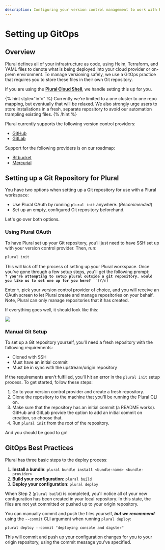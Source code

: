 ```yaml
---
description: Configuring your version control management to work with Plural.
---
```


# Setting up GitOps

## Overview

Plural defines all of your infrastructure as code, using Helm, Terraform, and YAML files to denote what is being deployed into your cloud provider or on-prem environment. To manage versioning safely, we use a GitOps practice that requires you to store these files in their own Git repository.&#x20;

If you are using the [**Plural Cloud Shell**](https://app.plural.sh/shell), we handle setting this up for you.

{% hint style="info" %}
Currently we're limited to a one cluster to one repo mapping, but eventually that will be relaxed. We also strongly urge users to store installations in a fresh, separate repository to avoid our automation trampling existing files.
{% /hint %}

Plural currently supports the following version control providers:

* [GitHub](https://github.com/)
* [GitLab](https://about.gitlab.com/)

Support for the following providers is on our roadmap:

* [Bitbucket](https://bitbucket.org/product/)
* [Mercurial](https://www.mercurial-scm.org/)

## Setting up a Git Repository for Plural

You have two options when setting up a Git repository for use with a Plural workspace:

* Use Plural OAuth by running `plural init` anywhere. (_Recommended_)
* Set up an empty, configured Git repository beforehand.

Let's go over both options.

### Using Plural OAuth

To have Plural set up your Git repository, you'll just need to have SSH set up with your version control provider. Then, run:

```bash
plural init
```

This will kick off the process of setting up your Plural workspace. Once you've gone through a few setup steps, you'll get the following prompt:\
**`? you're attempting to setup plural outside a git repository. would you like us to set one up for you here?`**` ``(Y/n)`

Enter `Y`, pick your version control provider of choice, and you will receive an OAuth screen to let Plural create and manage repositories on your behalf. Note, Plural can only manage repositories that it has created.

If everything goes well, it should look like this:

![](<../.gitbook/assets/Screen Shot 2022-07-27 at 5.11.01 PM.png>)

### Manual Git Setup

To set up a Git repository yourself, you'll need a fresh repository with the following requirements:

* Cloned with SSH
* Must have an initial commit
* Must be in sync with the upstream/origin repository

If the requirements aren't fulfilled, you'll hit an error in the `plural init` setup process. To get started, follow these steps:

1. &#x20;Go to your version control provider and create a fresh repository.&#x20;
2. Clone the repository to the machine that you'll be running the Plural CLI on.
3. Make sure that the repository has an initial commit (a README works). GitHub and GitLab provide the option to add an initial commit on creation, so choose that.
4. Run `plural init` from the root of the repository.

And you should be good to go!

## GitOps Best Practices

Plural has three basic steps to the deploy process:

1. **Install a bundle**: `plural bundle install <bundle-name> <bundle-provider>`
2. **Build your configuration**: `plural build`
3. **Deploy your configuration**: `plural deploy`&#x20;

When Step 2 (`plural build`) is completed, you'll notice all of your new configuration has been created in your local repository. In this state, the files are not yet committed or pushed up to your origin repository.

You can manually commit and push the files yourself, _**but we recommend**_ using the `--commit` CLI argument when running `plural deploy`:&#x20;

```
plural deploy --commit "deploying console and dagster"
```

This will commit and push up your configuration changes for you to your origin repository, using the commit message you've specified.&#x20;
